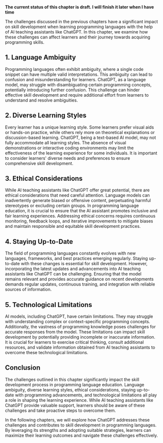**The current status of this chapter is draft. I will finish it later when I have time**

The challenges discussed in the previous chapters have a significant impact on skill development when learning programming languages with the help of AI teaching assistants like ChatGPT. In this chapter, we examine how these challenges can affect learners and their journey towards acquiring programming skills.

**1. Language Ambiguity**
-------------------------

Programming languages often exhibit ambiguity, where a single code snippet can have multiple valid interpretations. This ambiguity can lead to confusion and misunderstanding for learners. ChatGPT, as a language model, may struggle with disambiguating certain programming concepts, potentially introducing further confusion. This challenge can hinder effective skill development and require additional effort from learners to understand and resolve ambiguities.

**2. Diverse Learning Styles**
------------------------------

Every learner has a unique learning style. Some learners prefer visual aids or hands-on practice, while others rely more on theoretical explanations or discussion-based learning. ChatGPT, being a text-based AI model, may not fully accommodate all learning styles. The absence of visual demonstrations or interactive coding environments may limit the effectiveness of the learning experience for some individuals. It is important to consider learners' diverse needs and preferences to ensure comprehensive skill development.

**3. Ethical Considerations**
-----------------------------

While AI teaching assistants like ChatGPT offer great potential, there are ethical considerations that need careful attention. Language models can inadvertently generate biased or offensive content, perpetuating harmful stereotypes or excluding certain groups. In programming language education, it is crucial to ensure that the AI assistant promotes inclusive and fair learning experiences. Addressing ethical concerns requires continuous monitoring, feedback loops, and iterative improvements to mitigate biases and maintain responsible and equitable skill development practices.

**4. Staying Up-to-Date**
-------------------------

The field of programming languages constantly evolves with new languages, frameworks, and best practices emerging regularly. Staying up-to-date with these changes is essential for skill development. However, incorporating the latest updates and advancements into AI teaching assistants like ChatGPT can be challenging. Ensuring that the model remains relevant and provides accurate guidance on recent developments demands regular updates, continuous training, and integration with reliable sources of information.

**5. Technological Limitations**
--------------------------------

AI models, including ChatGPT, have certain limitations. They may struggle with understanding complex or context-specific programming concepts. Additionally, the vastness of programming knowledge poses challenges for accurate responses from the model. These limitations can impact skill development by potentially providing incomplete or inaccurate information. It is crucial for learners to exercise critical thinking, consult additional resources, and validate information obtained from AI teaching assistants to overcome these technological limitations.

**Conclusion**
--------------

The challenges outlined in this chapter significantly impact the skill development process in programming language education. Language ambiguity, diverse learning styles, ethical considerations, staying up-to-date with programming advancements, and technological limitations all play a role in shaping the learning experience. While AI teaching assistants like ChatGPT provide valuable support, learners should be aware of these challenges and take proactive steps to overcome them.

In the following chapters, we will explore how ChatGPT addresses these challenges and contributes to skill development in programming languages. By leveraging its strengths and adopting suitable strategies, learners can maximize their learning outcomes and navigate these challenges effectively.
